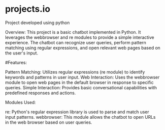 # projects.io
Project developed using python

Overview:
This project is a basic chatbot implemented in Python. It leverages the webbrowser and re modules to provide a simple interactive experience. The chatbot can recognize user queries, perform pattern matching using regular expressions, and open relevant web pages based on the user's input.

#Features:

Pattern Matching: Utilizes regular expressions (re module) to identify keywords and patterns in user input.
Web Interaction: Uses the webbrowser module to open web pages in the default browser in response to specific queries.
Simple Interaction: Provides basic conversational capabilities with predefined responses and actions.

Modules Used:

re: Python's regular expression library is used to parse and match user input patterns.
webbrowser: This module allows the chatbot to open URLs in the web browser based on user queries.
